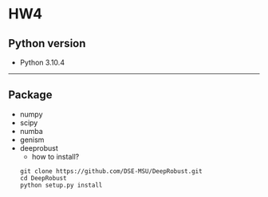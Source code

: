 # HW4 
## Python version
- Python 3.10.4

---

## Package
- numpy
- scipy
- numba
- genism
- deeprobust
    - how to install? 
    ```
    git clone https://github.com/DSE-MSU/DeepRobust.git
    cd DeepRobust
    python setup.py install
    ```